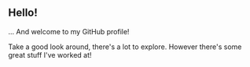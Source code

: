 ## Hello!
... And welcome to my GitHub profile!

Take a good look around, there's a lot to explore. However there's some great stuff I've worked at!
